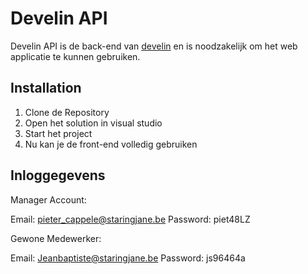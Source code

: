 # Develin API

Develin API is de back-end van [develin](https://github.com/Sadik-Dev/Develin) en is noodzakelijk om het web applicatie te kunnen gebruiken.


## Installation
1) Clone de Repository
2) Open het solution in visual studio
3) Start het project
4) Nu kan je de front-end volledig gebruiken


## Inloggegevens

Manager Account:

  Email: pieter_cappele@staringjane.be
  Password: piet48LZ
 
Gewone Medewerker:
  
  Email: Jeanbaptiste@staringjane.be
  Password: js96464a
  


